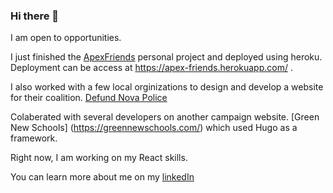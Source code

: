 ### Hi there 👋

I am open to opportunities. 

I just finished the [ApexFriends](https://github.com/CJThornburg/APEXFriends) personal project and deployed using heroku. 
Deployment can be access at https://apex-friends.herokuapp.com/ .

I also worked with a few local orginizations to design and develop a website for their coalition. 
[Defund Nova Police](https://www.defundnovapolice.net/)

Colaberated with several developers on another campaign website. [Green New Schools] (https://greennewschools.com/) which used Hugo as a framework.

Right now, I am working on my React skills.

 
You can learn more about me on my [linkedIn](https://www.linkedin.com/in/chris-thornburg-40b81297/)


<!--
**CJThornburg/CJThornburg** is a ✨ _special_ ✨ repository because its `README.md` (this file) appears on your GitHub profile.

Here are some ideas to get you started:

- 🔭 I’m currently working on ...
- 🌱 I’m currently learning ...
- 👯 I’m looking to collaborate on ...
- 🤔 I’m looking for help with ...
- 💬 Ask me about ...
- 📫 How to reach me: ...
- 😄 Pronouns: ...
- ⚡ Fun fact: ...
-->
